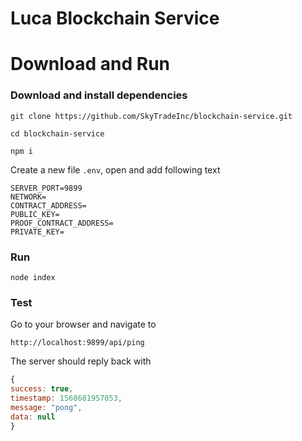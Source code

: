 # Luca Blockchain Service


# Download and Run

### Download and install dependencies
`git clone https://github.com/SkyTradeInc/blockchain-service.git`

`cd blockchain-service`

`npm i`

Create a new file `.env`, open and add following text

```
SERVER_PORT=9899
NETWORK=
CONTRACT_ADDRESS=
PUBLIC_KEY=
PROOF_CONTRACT_ADDRESS=
PRIVATE_KEY=
```

### Run

`node index`


### Test

Go to your browser and navigate to

`http://localhost:9899/api/ping`

The server should reply back with

```javascript
{
success: true,
timestamp: 1568681957053,
message: "pong",
data: null
}
```
